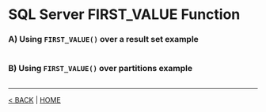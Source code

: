 # SQL Server FIRST_VALUE Function

### A) Using `FIRST_VALUE()` over a result set example

```cs --project ../../SqlServerTutorial/SqlServerTutorial.csproj --source-file ../../SqlServerTutorial/Functions/Window/FirstValue.cs --region A
```

### B) Using `FIRST_VALUE()` over partitions example

```cs --project ../../SqlServerTutorial/SqlServerTutorial.csproj --source-file ../../SqlServerTutorial/Functions/Window/FirstValue.cs --region B
```

---

[< BACK](WindowFunctions.md) | [HOME](/)
